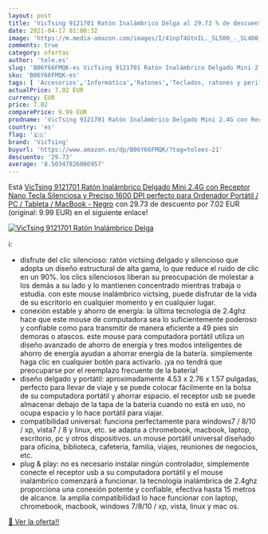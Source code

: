 ```yaml
---
layout: post
title: 'VicTsing 9121701 Ratón Inalámbrico Delga al 29.73 % de descuento'
date: 2021-04-17 01:00:32
image: 'https://m.media-amazon.com/images/I/41npT4GtnIL._SL500_._SL400_.jpg'
comments: true
category: ofertas
author: 'tole.es'
slug: 'B06Y66FMQK-es VicTsing 9121701 Ratón Inalámbrico Delgado Mini 2.4G con...'
sku: 'B06Y66FMQK-es'
tags: [ 'Accesorios','Informática','Ratones','Teclados, ratones y periféricos de entrada','ordenador','ratón','victsing', ]
actualPrice: 7.02 EUR
currency: EUR
price: 7.02
comparePrice: 9.99 EUR
prodname: 'VicTsing 9121701 Ratón Inalámbrico Delgado Mini 2.4G con Receptor Nano  Tecla Silenciosa y Preciso  1600 DPI  perfecto para Ordenador Portátil / PC / Tableta / MacBook - Negro'
country: 'es'
flag: '🇪🇸'
brand: 'VicTsing'
buyurl: 'https://www.amazon.es/dp/B06Y66FMQK/?tag=tolees-21'
descuento: '29.73'
average: '8.50347826086957'
---
```


Está [VicTsing 9121701 Ratón Inalámbrico Delgado Mini 2.4G con Receptor Nano  Tecla Silenciosa y Preciso  1600 DPI  perfecto para Ordenador Portátil / PC / Tableta / MacBook - Negro](https://www.amazon.es/dp/B06Y66FMQK/?tag=tolees-21) con 29.73 de descuento por 7.02 EUR (original: 9.99 EUR) en el siguiente enlace!

[![VicTsing 9121701 Ratón Inalámbrico Delga](https://m.media-amazon.com/images/I/41npT4GtnIL._SL500_._SL400_.jpg)](https://www.amazon.es/dp/B06Y66FMQK/?tag=tolees-21)

ℹ️:

- disfrute del clic silencioso: ratón victsing delgado y silencioso que adopta un diseño estructural de alta gama, lo que reduce el ruido de clic en un 90%. los clics silenciosos liberan su preocupación de molestar a los demás a su lado y lo mantienen concentrado mientras trabaja o estudia. con este mouse inalámbrico victsing, puede disfrutar de la vida de su escritorio en cualquier momento y en cualquier lugar.
- conexión estable y ahorro de energía: la última tecnología de 2.4ghz hace que este mouse de computadora sea lo suficientemente poderoso y confiable como para transmitir de manera eficiente a 49 pies sin demoras o atascos. este mouse para computadora portátil utiliza un diseño avanzado de ahorro de energía y tres modos inteligentes de ahorro de energía ayudan a ahorrar energía de la batería. simplemente haga clic en cualquier botón para activarlo. ¡ya no tendrá que preocuparse por el reemplazo frecuente de la batería!
- diseño delgado y portátil: aproximadamente 4.53 x 2.76 x 1.57 pulgadas, perfecto para llevar de viaje y se puede colocar fácilmente en la bolsa de su computadora portátil y ahorrar espacio. el receptor usb se puede almacenar debajo de la tapa de la batería cuando no está en uso, no ocupa espacio y lo hace portátil para viajar.
- compatibilidad universal: funciona perfectamente para windows7 / 8/10 / xp, vista7 / 8 y linux, etc. se adapta a chromebook, macbook, laptop, escritorio, pc y otros dispositivos. un mouse portátil universal diseñado para oficina, biblioteca, cafetería, familia, viajes, reuniones de negocios, etc.
- plug & play: no es necesario instalar ningún controlador, simplemente conecte el receptor usb a su computadora portátil y el mouse inalámbrico comenzará a funcionar. la tecnología inalámbrica de 2.4ghz proporciona una conexión potente y confiable, efectiva hasta 15 metros de alcance. la amplia compatibilidad lo hace funcionar con laptop, chromebook, macbook, windows 7/8/10 / xp, vista, linux y mac os.

[🛒 Ver la oferta!!](https://www.amazon.es/dp/B06Y66FMQK/?tag=tolees-21)
